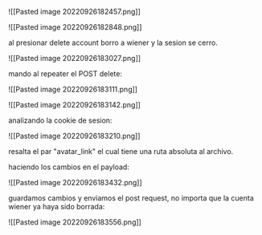 ![[Pasted image 20220926182457.png]]

![[Pasted image 20220926182848.png]]

al presionar delete account borro a wiener y la sesion se cerro.

![[Pasted image 20220926183027.png]]

mando al repeater el POST delete:

![[Pasted image 20220926183111.png]]

![[Pasted image 20220926183142.png]]

analizando la cookie de sesion:

![[Pasted image 20220926183210.png]]

resalta el par "avatar_link" el cual tiene una ruta absoluta al archivo.

haciendo los cambios en el payload:

![[Pasted image 20220926183432.png]]

guardamos cambios y enviamos el post request, no importa que la cuenta wiener ya haya sido borrada:

![[Pasted image 20220926183556.png]]

